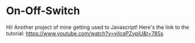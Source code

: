 # On-Off-Switch

Hi! Another project of mine getting used to Javascript! Here's the link to the tutorial: https://www.youtube.com/watch?v=viIcqPZvpiU&t=785s
